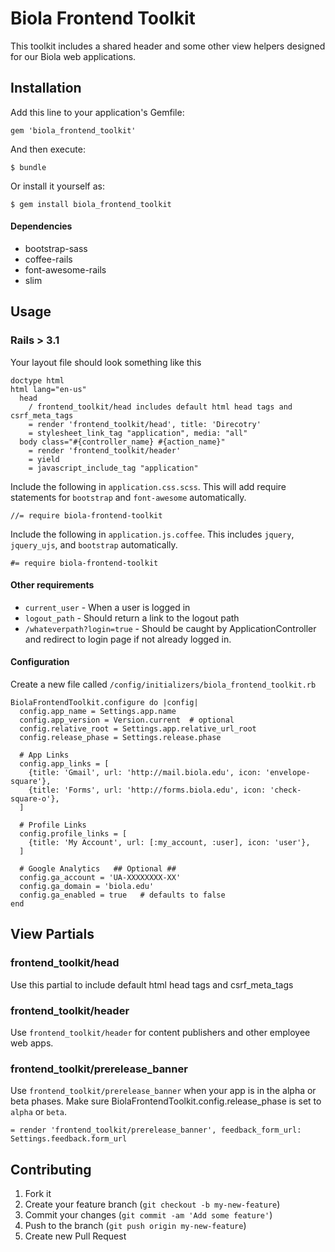 # Biola Frontend Toolkit

This toolkit includes a shared header and some other view helpers designed for our Biola web applications.

## Installation

Add this line to your application's Gemfile:

    gem 'biola_frontend_toolkit'

And then execute:

    $ bundle

Or install it yourself as:

    $ gem install biola_frontend_toolkit

#### Dependencies

* bootstrap-sass
* coffee-rails
* font-awesome-rails
* slim

## Usage

### Rails > 3.1

Your layout file should look something like this

    doctype html
    html lang="en-us"
      head
        / frontend_toolkit/head includes default html head tags and csrf_meta_tags
        = render 'frontend_toolkit/head', title: 'Direcotry'
        = stylesheet_link_tag "application", media: "all"
      body class="#{controller_name} #{action_name}"
        = render 'frontend_toolkit/header'
        = yield
        = javascript_include_tag "application"

Include the following in `application.css.scss`. This will add require statements for `bootstrap` and `font-awesome` automatically.

    //= require biola-frontend-toolkit

Include the following in `application.js.coffee`. This includes `jquery`, `jquery_ujs`, and `bootstrap` automatically.

    #= require biola-frontend-toolkit


#### Other requirements

* `current_user` - When a user is logged in
* `logout_path` - Should return a link to the logout path
* `/whateverpath?login=true` - Should be caught by ApplicationController and redirect to login page if not already logged in.


#### Configuration

Create a new file called `/config/initializers/biola_frontend_toolkit.rb`

    BiolaFrontendToolkit.configure do |config|
      config.app_name = Settings.app.name
      config.app_version = Version.current  # optional
      config.relative_root = Settings.app.relative_url_root
      config.release_phase = Settings.release.phase

      # App Links
      config.app_links = [
        {title: 'Gmail', url: 'http://mail.biola.edu', icon: 'envelope-square'},
        {title: 'Forms', url: 'http://forms.biola.edu', icon: 'check-square-o'},
      ]

      # Profile Links
      config.profile_links = [
        {title: 'My Account', url: [:my_account, :user], icon: 'user'},
      ]

      # Google Analytics   ## Optional ##
      config.ga_account = 'UA-XXXXXXXX-XX'
      config.ga_domain = 'biola.edu'
      config.ga_enabled = true   # defaults to false
    end

## View Partials
### frontend_toolkit/head
Use this partial to include default html head tags and csrf_meta_tags

### frontend_toolkit/header
Use `frontend_toolkit/header` for content publishers and other employee web apps.

### frontend_toolkit/prerelease_banner
Use `frontend_toolkit/prerelease_banner` when your app is in the alpha or beta phases. Make sure BiolaFrontendToolkit.config.release_phase is set to `alpha` or `beta`.

    = render 'frontend_toolkit/prerelease_banner', feedback_form_url: Settings.feedback.form_url

## Contributing

1. Fork it
2. Create your feature branch (`git checkout -b my-new-feature`)
3. Commit your changes (`git commit -am 'Add some feature'`)
4. Push to the branch (`git push origin my-new-feature`)
5. Create new Pull Request
